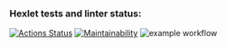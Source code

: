 ### Hexlet tests and linter status:
[![Actions Status](https://github.com/Alexander86-N/python-project-lvl1/workflows/hexlet-check/badge.svg)](https://github.com/Alexander86-N/python-project-lvl1/actions)
[![Maintainability](https://api.codeclimate.com/v1/badges/35d0ac15f8cc7c3c649f/maintainability)](https://codeclimate.com/github/Alexander86-N/python-project-lvl1/maintainability)
![example workflow](https://github.com/Alexander86-N/python-project-lvl1/actions/workflows/check-file/badge.svg)
